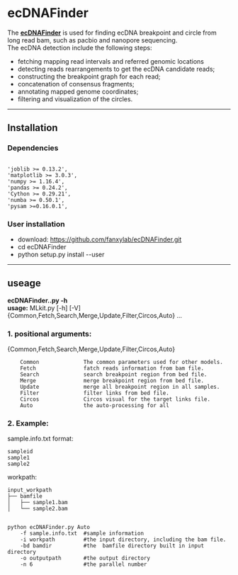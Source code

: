 # ecDNAFinder
The [**ecDNAFinder**](https://github.com/fanxylab/ecDNAFinder.git) is used for finding ecDNA breakpoint and circle from long read bam, such as pacbio and nanopore sequencing.<br/>
The ecDNA detection include the following steps:
- fetching mapping read intervals and referred genomic locations
- detecting reads rearrangements to get the ecDNA candidate reads;
- constructing the breakpoint graph for each read; 
- concatenation of consensus fragments;
- annotating mapped genome coordinates;
- filtering and visualization of the circles.<br/>

___
## Installation
### Dependencies
<pre><code>        
'joblib >= 0.13.2',
'matplotlib >= 3.0.3',
'numpy >= 1.16.4',
'pandas >= 0.24.2',
'Cython >= 0.29.21',
'numba >= 0.50.1',
'pysam >=0.16.0.1',
</code></pre>

### User installation
- download: https://github.com/fanxylab/ecDNAFinder.git
- cd ecDNAFinder
- python setup.py install --user
___
## useage
**ecDNAFinder..py -h**<br/>
**usage:** MLkit.py [-h] [-V] {Common,Fetch,Search,Merge,Update,Filter,Circos,Auto} ...<br/>

### **1. positional arguments:**
<p> {Common,Fetch,Search,Merge,Update,Filter,Circos,Auto}</p>
<pre><code>    Common              The common parameters used for other models.
    Fetch               fatch reads information from bam file.
    Search              search breakpoint region from bed file.
    Merge               merge breakpoint region from bed file.
    Update              merge all breakpoint region in all samples.
    Filter              filter links from bed file.
    Circos              Circos visual for the target links file.
    Auto                the auto-processing for all
</code></pre>      

### **2. Example:**
sample.info.txt format:
```
sampleid
sample1
sample2
```
workpath:
```
input_workpath
├── bamfile
│   ├── sample1.bam
│   └── sample2.bam
```

<pre><code>
python ecDNAFinder.py Auto 
	-f sample.info.txt  #sample information
	-i workpath         #the input directory, including the bam file.
	-bd bamdir          #the  bamfile directory built in input directory
	-o outputpath       #the output directory
	-n 6                #the parallel number 
</code></pre>       

